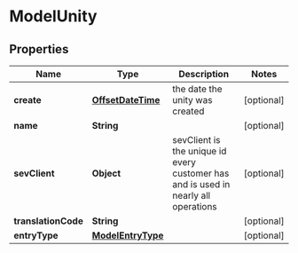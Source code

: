# ModelUnity

## Properties
Name | Type | Description | Notes
------------ | ------------- | ------------- | -------------
**create** | [**OffsetDateTime**](OffsetDateTime.md) | the date the unity was created |  [optional]
**name** | **String** |  |  [optional]
**sevClient** | **Object** | sevClient is the unique id every customer has and is used in nearly all operations |  [optional]
**translationCode** | **String** |  |  [optional]
**entryType** | [**ModelEntryType**](ModelEntryType.md) |  |  [optional]
